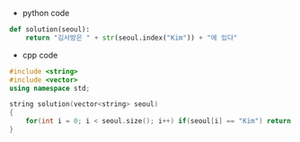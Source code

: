 - python code

```python
def solution(seoul):
    return "김서방은 " + str(seoul.index("Kim")) + "에 있다"
```

- cpp code

```cpp
#include <string>
#include <vector>
using namespace std;

string solution(vector<string> seoul)
{
    for(int i = 0; i < seoul.size(); i++) if(seoul[i] == "Kim") return "김서방은 " + to_string(i) + "에 있다";
}
```

